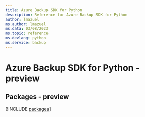```yaml
---
title: Azure Backup SDK for Python
description: Reference for Azure Backup SDK for Python
author: lmazuel
ms.author: lmazuel
ms.data: 03/08/2023
ms.topic: reference
ms.devlang: python
ms.service: backup
---
```

# Azure Backup SDK for Python - preview
## Packages - preview
[!INCLUDE [packages](backup-index.md)]